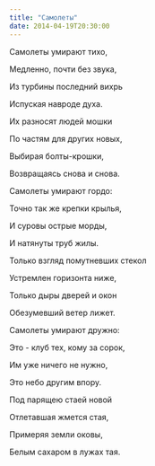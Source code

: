 ```yaml
---
title: "Самолеты"
date: 2014-04-19T20:30:00
---
```


Самолеты умирают тихо,

Медленно, почти без звука,

Из турбины последний вихрь

Испуская навроде духа.



Их разносят людей мошки

По частям для других новых,

Выбирая болты-крошки,

Возвращаясь снова и снова.





Самолеты умирают гордо:

Точно так же крепки крылья,

И суровы острые морды,

И натянуты труб жилы.



Только взгляд помутневших стекол

Устремлен горизонта ниже,

Только дыры дверей и окон

Обезумевший ветер лижет.





Самолеты умирают дружно:

Это - клуб тех, кому за сорок,

Им уже ничего не нужно,

Это небо другим впору.



Под парящею стаей новой

Отлетавшая жмется стая,

Примеряя земли оковы,

Белым сахаром в лужах тая.
